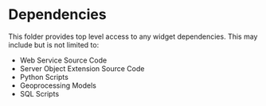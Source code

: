 # Dependencies #
This folder provides top level access to any widget dependencies. This may include but is not limited to:

- Web Service Source Code
- Server Object Extension Source Code
- Python Scripts
- Geoprocessing Models
- SQL Scripts